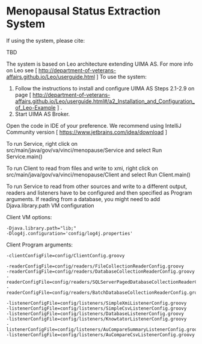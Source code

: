 # Menopausal Status Extraction System

If using the system, please cite:

  TBD

The system is based on Leo architecture extending UIMA AS.  For more info on Leo see [ http://department-of-veterans-affairs.github.io/Leo/userguide.html ]
To use the system:
  1. Follow the instructions to install and configure UIMA AS Steps 2.1-2.9 on page [ http://department-of-veterans-affairs.github.io/Leo/userguide.html#/a2_Installation_and_Configuration_of_Leo-Example ] .
  2. Start UIMA AS Broker.

Open the code in IDE of your preference. We recommend using IntelliJ Community version [ https://www.jetbrains.com/idea/download ]

To run Service, right click on src/main/java/gov/va/vinci/menopause/Service and select Run Service.main()

To run Client to read from files and write to xmi, right click on src/main/java/gov/va/vinci/menopause/Client and select Run Client.main()

To run Service to read from other sources and write to a different output, readers and listeners have to be configured and then specified as Program arguments.
If reading from a database, you might need to add Djava.library.path VM configuration

Client VM options:

    -Djava.library.path="lib;"
    -Dlog4j.configuration='config/log4j.properties'

Client Program arguments:

    -clientConfigFile=config/ClientConfig.groovy

    -readerConfigFile=config/readers/FileCollectionReaderConfig.groovy
    -readerConfigFile=config/readers/DatabaseCollectionReaderConfig.groovy
    -readerConfigFile=config/readers/SQLServerPagedDatabaseCollectionReaderConfig.groovy
    -readerConfigFile=config/readers/BatchDatabaseCollectionReaderConfig.groovy

    -listenerConfigFile=config/listeners/SimpleXmiListenerConfig.groovy
    -listenerConfigFile=config/listeners/SimpleCsvListenerConfig.groovy
    -listenerConfigFile=config/listeners/DatabaseListenerConfig.groovy
    -listenerConfigFile=config/listeners/KnowtatorListenerConfig.groovy
    -listenerConfigFile=config/listeners/AuCompareSummaryListenerConfig.groovy
    -listenerConfigFile=config/listeners/AuCompareCsvListenerConfig.groovy
